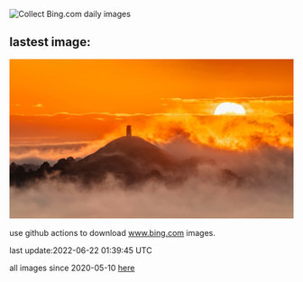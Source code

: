 ![Collect Bing.com daily images](https://github.com/counter2015/bing-daily-images/workflows/Collect%20Bing.com%20daily%20images/badge.svg)
## lastest image:
![](images/GlastonburySolstice.jpg)

use github actions to download www.bing.com images.

last update:2022-06-22 01:39:45 UTC

all images since 2020-05-10 [here](https://github.com/counter2015/bing-daily-images/tree/master/images) 
